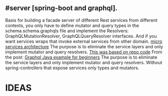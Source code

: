 #server [spring-boot and graphql].
----------
Basis for building a facade server of different Rest services from different contexts, you only have to define mutator and query types in the schema.schema.graphqls file and implement the Resolvers: GraphQLMutationResolver, GraphQLQueryResolver interfaces. And if you want services wraps that invoke external services from other domain.
[micro services architecture](https://itnext.io/graphql-in-a-microservices-architecture-d17922b886eb)
The purpose is to eliminate the service layers and only implement mutator and query resolvers.
[This was based on repo code](https://github.com/swathisprasad/graphql-with-spring-boot)
From the post: 
[Graphql Java example for beginners](https://dzone.com/articles/a-beginners-guide-to-graphql-with-spring-boot)
The purpose is to eliminate the service layers and only implement mutator and query resolvers.
Without spring-controllers that expose services only types and mutators.
# IDEAS
